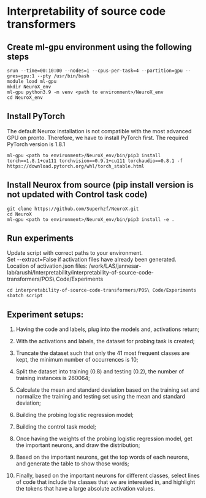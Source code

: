 # Interpretability of source code transformers

## Create ml-gpu environment using the following steps
```
srun --time=00:10:00 --nodes=1 --cpus-per-task=4 --partition=gpu --gres=gpu:1 --pty /usr/bin/bash  
module load ml-gpu  
mkdir NeuroX_env  
ml-gpu python3.9 -m venv <path to environment>/NeuroX_env  
cd NeuroX_env
```
## Install PyTorch

The default Neurox installation is not compatible with the most advanced GPU on
pronto. Therefore, we have to install PyTorch first. The required PyTorch version
is 1.8.1
```
ml-gpu <path to environment>/NeuroX_env/bin/pip3 install torch==1.8.1+cu111 torchvision==0.9.1+cu111 torchaudio==0.8.1 -f https://download.pytorch.org/whl/torch_stable.html
```

## Install Neurox from source (pip install version is not updated with Control task code)
```
git clone https://github.com/Superhzf/NeuroX.git  
cd NeuroX
ml-gpu <path to environment>/NeuroX_env/bin/pip3 install -e .  
```
## Run experiments
Update script with correct paths to your environment.  
Set --extract=False if activation files have already been generated.  
Location of activation.json files:
/work/LAS/jannesar-lab/arushi/Interpretability/interpretability-of-source-code-transformers/POS\ Code/Experiments  
```
cd interpretability-of-source-code-transformers/POS\ Code/Experiments
sbatch script
```

## Experiment setups:

1. Having the code and labels, plug into the models and, activations return;

2. With the activations and labels, the dataset for probing task is created;

3. Truncate the dataset such that only the 41 most frequent classes are kept, the minimum number of occurrences is 10;

4. Split the dataset into training (0.8) and testing (0.2), the number of training instances is 260064;

5. Calculate the mean and standard deviation based on the training set and normalize the training and testing set using the mean and standard deviation;

6. Building the probing logistic regression model;

7. Building the control task model;

8. Once having the weights of the probing logistic regression model, get the important neurons, and draw the distribution;

9. Based on the important neurons, get the top words of each neurons, and generate the table to show those words;

10. Finally, based on the important neurons for different classes, select lines of code that include the classes that we are interested in, and highlight the tokens that have a large absolute activation values.
